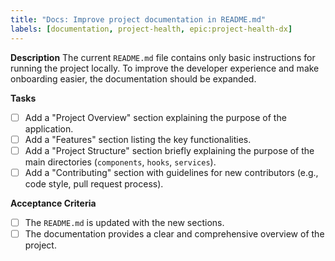 ```yaml
---
title: "Docs: Improve project documentation in README.md"
labels: [documentation, project-health, epic:project-health-dx]
---
```


**Description**
The current `README.md` file contains only basic instructions for running the project locally. To improve the developer experience and make onboarding easier, the documentation should be expanded.

**Tasks**
- [ ] Add a "Project Overview" section explaining the purpose of the application.
- [ ] Add a "Features" section listing the key functionalities.
- [ ] Add a "Project Structure" section briefly explaining the purpose of the main directories (`components`, `hooks`, `services`).
- [ ] Add a "Contributing" section with guidelines for new contributors (e.g., code style, pull request process).

**Acceptance Criteria**
- [ ] The `README.md` is updated with the new sections.
- [ ] The documentation provides a clear and comprehensive overview of the project.